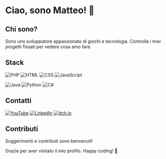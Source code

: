 # Ciao, sono Matteo! 👋

<!-- ![GitHub Followers](https://img.shields.io/github/followers/Matteo6782?style=for-the-badge) -->

## Chi sono?

Sono uno sviluppatore appassionato di giochi e tecnologia.
Controlla i miei progetti fissati per vedere cosa amo fare.

## Stack

![PHP](https://img.shields.io/badge/PHP-777BB4?style=for-the-badge&logo=php&logoColor=white)
![HTML](https://img.shields.io/badge/HTML5-E34F26?style=for-the-badge&logo=html5&logoColor=white)
![CSS](https://img.shields.io/badge/CSS-1572B6?style=for-the-badge&logo=css3&logoColor=white)
![JavaScript](https://img.shields.io/badge/JavaScript-F7DF1E?style=for-the-badge&logo=javascript&logoColor=black)

![Java](https://img.shields.io/badge/Java-ED8B00?style=for-the-badge&logo=java&logoColor=white)
![Python](https://img.shields.io/badge/Python-3776AB?style=for-the-badge&logo=python&logoColor=white)
![C#](https://img.shields.io/badge/C%23-239120?style=for-the-badge&logo=c-sharp&logoColor=white)

## Contatti

[![YouTube](https://img.shields.io/badge/YouTube-Matteoツ-FF0000?style=for-the-badge&logo=youtube&logoColor=white)](https://www.youtube.com/@matteo9471)
[![LinkedIn](https://img.shields.io/badge/LinkedIn-Matteo-0077B5?style=for-the-badge&logo=linkedin&logoColor=white)](www.linkedin.com/in/matteo-giordano-7a493623a)
[![itch.io](https://img.shields.io/badge/itch.io-Matteo-FA5C5C?style=for-the-badge&logo=itch-dot-io&logoColor=white)](https://matteo6782.itch.io/)

## Contributi

Suggerimenti e contributi sono benvenuti!

Grazie per aver visitato il mio profilo. Happy coding! 🚀
